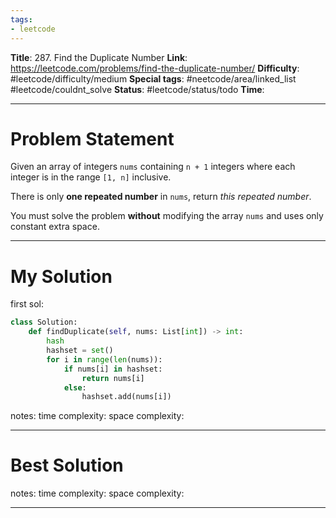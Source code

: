 ```yaml
---
tags:
- leetcode
---
```

**Title**: 287. Find the Duplicate Number
**Link**: https://leetcode.com/problems/find-the-duplicate-number/
**Difficulty**: #leetcode/difficulty/medium 
**Special tags**: #neetcode/area/linked_list #leetcode/couldnt_solve 
**Status**: #leetcode/status/todo 
**Time**: 

---
# Problem Statement
Given an array of integers `nums` containing `n + 1` integers where each integer is in the range `[1, n]` inclusive.

There is only **one repeated number** in `nums`, return _this repeated number_.

You must solve the problem **without** modifying the array `nums` and uses only constant extra space.

---
# My Solution
first sol:
```python
class Solution:
    def findDuplicate(self, nums: List[int]) -> int:
        hash
        hashset = set()
        for i in range(len(nums)):
            if nums[i] in hashset:
                return nums[i]
            else:
                hashset.add(nums[i])
```

notes: 
time complexity: 
space complexity: 

---
# Best Solution

notes: 
time complexity: 
space complexity: 

---


